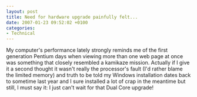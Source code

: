 ```yaml
---
layout: post
title: Need for hardware upgrade painfully felt...
date: 2007-01-23 09:52:02 +0100
categories:
- Technical
---
```

My computer's performance lately strongly reminds me of the first generation Pentium days when viewing more than one web page at once was something that closely resembled a kamikaze mission. Actually if I give it a second thought it wasn't really the processor's fault (I'd rather blame the limited memory) and truth to be told my Windows installation dates back to sometime last year and I sure installed a lot of crap in the meantime but still, I must say it: I just can't wait for that Dual Core upgrade!
